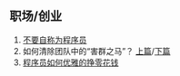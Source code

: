 ## 职场/创业

1. [不要自称为程序员](http://www.ruanyifeng.com/blog/2011/10/dont_call_yourself_a_programmer.html)
2. 如何清除团队中的“害群之马”？ [上篇](https://github.com/chencl1986/Blog/issues/57)/[下篇](https://github.com/chencl1986/Blog/issues/58)
3. [程序员如何优雅的挣零花钱](https://github.com/easychen/howto-make-more-money)
